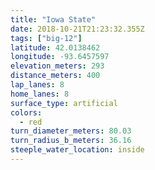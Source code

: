 ```yaml
---
title: "Iowa State"
date: 2018-10-21T21:23:32.355Z
tags: ["big-12"]
latitude: 42.0138462
longitude: -93.6457597
elevation_meters: 293
distance_meters: 400
lap_lanes: 8
home_lanes: 8
surface_type: artificial
colors: 
  - red
turn_diameter_meters: 80.03
turn_radius_b_meters: 36.16
steeple_water_location: inside
---
```

